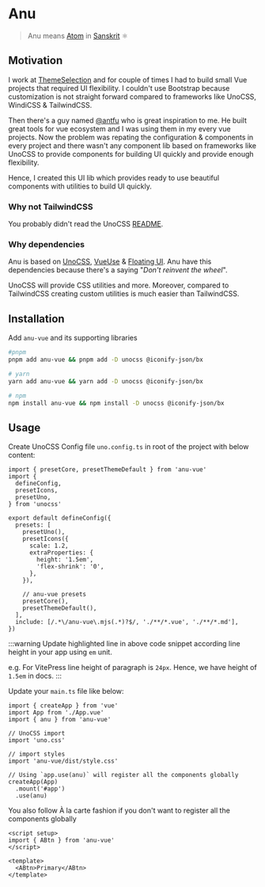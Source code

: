 # Anu

> Anu means [Atom](https://en.wikipedia.org/wiki/Atom) in [Sanskrit](https://en.wikipedia.org/wiki/Sanskrit) ⚛️

## Motivation

I work at [ThemeSelection](https://themeselection.com) and for couple of times I had to build small Vue projects that required UI flexibility. I couldn't use Bootstrap because customization is not straight forward compared to frameworks like UnoCSS, WindiCSS & TailwindCSS.

Then there's a guy named [@antfu](https://github.com/antfu) who is great inspiration to me. He built great tools for vue ecosystem and I was using them in my every vue projects. Now the problem was repating the configuration & components in every project and there wasn't any component lib based on frameworks like UnoCSS to provide components for building UI quickly and provide enough flexibility.

Hence, I created this UI lib which provides ready to use beautiful components with utilities to build UI quickly.

### Why not TailwindCSS

You probably didn't read the UnoCSS [README](https://github.com/unocss/unocss#readme).

### Why dependencies

Anu is based on [UnoCSS](https://github.com/unocss/unocss), [VueUse](https://vueuse.org/) & [Floating UI](https://floating-ui.com/). Anu have this dependencies because there's a saying "_Don't reinvent the wheel_".

UnoCSS will provide CSS utilities and more. Moreover, compared to TailwindCSS creating custom utilities is much easier than TailwindCSS.

## Installation

Add `anu-vue` and its supporting libraries

```bash
#pnpm
pnpm add anu-vue && pnpm add -D unocss @iconify-json/bx

# yarn
yarn add anu-vue && yarn add -D unocss @iconify-json/bx

# npm
npm install anu-vue && npm install -D unocss @iconify-json/bx
```

## Usage

Create UnoCSS Config file `uno.config.ts` in root of the project with below content:

```ts{14}
import { presetCore, presetThemeDefault } from 'anu-vue'
import {
  defineConfig,
  presetIcons,
  presetUno,
} from 'unocss'

export default defineConfig({
  presets: [
    presetUno(),
    presetIcons({
      scale: 1.2,
      extraProperties: {
        height: '1.5em',
        'flex-shrink': '0',
      },
    }),

    // anu-vue presets
    presetCore(),
    presetThemeDefault(),
  ],
  include: [/.*\/anu-vue\.mjs(.*)?$/, './**/*.vue', './**/*.md'],
})
```

:::warning
Update highlighted line in above code snippet according line height in your app using `em` unit.

e.g. For VitePress line height of paragraph is `24px`. Hence, we have height of `1.5em` in docs.
:::

Update your `main.ts` file like below:

```js{3,5-6,8-9,14}
import { createApp } from 'vue'
import App from './App.vue'
import { anu } from 'anu-vue'

// UnoCSS import
import 'uno.css'

// import styles
import 'anu-vue/dist/style.css'

// Using `app.use(anu)` will register all the components globally
createApp(App)
  .mount('#app')
  .use(anu)
```

You also follow À la carte fashion if you don't want to register all the components globally

```vue
<script setup>
import { ABtn } from 'anu-vue'
</script>

<template>
  <ABtn>Primary</ABtn>
</template>
```
